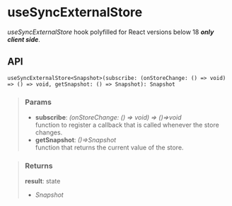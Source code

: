 # useSyncExternalStore
_useSyncExternalStore_ hook polyfilled for React versions below 18 ___only client side___.

## API

```tsx
useSyncExternalStore<Snapshot>(subscribe: (onStoreChange: () => void) => () => void, getSnapshot: () => Snapshot): Snapshot
```

> ### Params
>
> - __subscribe__: _(onStoreChange: () => void) => ()=>void_  
function to register a callback that is called whenever the store changes.
> - __getSnapshot__: _()=>Snapshot_  
function that returns the current value of the store.
>

> ### Returns
>
> __result__: state
> - _Snapshot_  
>